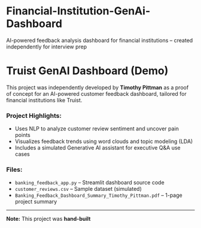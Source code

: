 # Financial-Institution-GenAi-Dashboard
AI-powered feedback analysis dashboard for financial institutions – created independently for interview prep

# Truist GenAI Dashboard (Demo)

This project was independently developed by **Timothy Pittman** as a proof of concept for an AI-powered customer feedback dashboard, tailored for financial institutions like Truist.

### Project Highlights:
- Uses NLP to analyze customer review sentiment and uncover pain points
- Visualizes feedback trends using word clouds and topic modeling (LDA)
- Includes a simulated Generative AI assistant for executive Q&A use cases

### Files:
- `banking_feedback_app.py` – Streamlit dashboard source code
- `customer_reviews.csv` – Sample dataset (simulated)
- `Banking_Feedback_Dashboard_Summary_Timothy_Pittman.pdf` – 1-page project summary

---

**Note:** This project was **hand-built**
